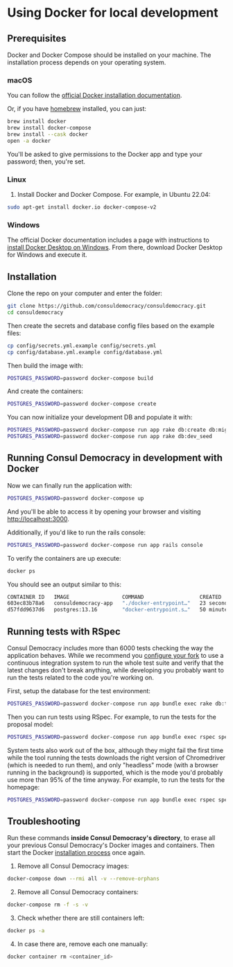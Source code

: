 # Using Docker for local development

## Prerequisites

Docker and Docker Compose should be installed on your machine. The installation process depends on your operating system.

### macOS

You can follow the [official Docker installation documentation](https://docs.docker.com/docker-for-mac/install/).

Or, if you have [homebrew](http://brew.sh) installed, you can just:

```bash
brew install docker
brew install docker-compose
brew install --cask docker
open -a docker
```

You'll be asked to give permissions to the Docker app and type your password; then, you're set.

### Linux

1. Install Docker and Docker Compose. For example, in Ubuntu 22.04:

```bash
sudo apt-get install docker.io docker-compose-v2
```

### Windows

The official Docker documentation includes a page with instructions to [install Docker Desktop on Windows](https://docs.docker.com/desktop/install/windows-install/). From there, download Docker Desktop for Windows and execute it.

## Installation

Clone the repo on your computer and enter the folder:

```bash
git clone https://github.com/consuldemocracy/consuldemocracy.git
cd consuldemocracy
```

Then create the secrets and database config files based on the example files:

```bash
cp config/secrets.yml.example config/secrets.yml
cp config/database.yml.example config/database.yml
```

Then build the image with:

```bash
POSTGRES_PASSWORD=password docker-compose build
```

And create the containers:

```bash
POSTGRES_PASSWORD=password docker-compose create
```

You can now initialize your development DB and populate it with:

```bash
POSTGRES_PASSWORD=password docker-compose run app rake db:create db:migrate
POSTGRES_PASSWORD=password docker-compose run app rake db:dev_seed
```

## Running Consul Democracy in development with Docker

Now we can finally run the application with:

```bash
POSTGRES_PASSWORD=password docker-compose up
```

And you'll be able to access it by opening your browser and visiting [http://localhost:3000](http://localhost:3000).

Additionally, if you'd like to run the rails console:

```bash
POSTGRES_PASSWORD=password docker-compose run app rails console
```

To verify the containers are up execute:

```bash
docker ps
```

You should see an output similar to this:

```bash
CONTAINER ID   IMAGE                 COMMAND                  CREATED          STATUS          PORTS      NAMES
603ec83b78a6   consuldemocracy-app   "./docker-entrypoint…"   23 seconds ago   Up 22 seconds              consuldemocracy-app-run-afb6d68e2d99
d57fdd9637d6   postgres:13.16        "docker-entrypoint.s…"   50 minutes ago   Up 22 seconds   5432/tcp   consuldemocracy-database-1
```

## Running tests with RSpec

Consul Democracy includes more than 6000 tests checking the way the application behaves. While we recommend you [configure your fork](../getting_started/configuration.md) to use a continuous integration system to run the whole test suite and verify that the latest changes don't break anything, while developing you probably want to run the tests related to the code you're working on.

First, setup the database for the test environment:

```bash
POSTGRES_PASSWORD=password docker-compose run app bundle exec rake db:test:prepare
```

Then you can run tests using RSpec. For example, to run the tests for the proposal model:

```bash
POSTGRES_PASSWORD=password docker-compose run app bundle exec rspec spec/models/proposal_spec.rb
```

System tests also work out of the box, although they might fail the first time while the tool running the tests downloads the right version of Chromedriver (which is needed to run them), and only "headless" mode (with a browser running in the background) is supported, which is the mode you'd probably use more than 95% of the time anyway. For example, to run the tests for the homepage:

```bash
POSTGRES_PASSWORD=password docker-compose run app bundle exec rspec spec/system/welcome_spec.rb
```

## Troubleshooting

Run these commands **inside Consul Democracy's directory**, to erase all your previous Consul Democracy's Docker images and containers. Then start the Docker [installation process](#installation) once again.

1. Remove all Consul Democracy images:

```bash
docker-compose down --rmi all -v --remove-orphans
```

2. Remove all Consul Democracy containers:

```bash
docker-compose rm -f -s -v
```

3. Check whether there are still containers left:

```bash
docker ps -a
```

4. In case there are, remove each one manually:

```bash
docker container rm <container_id>
```
